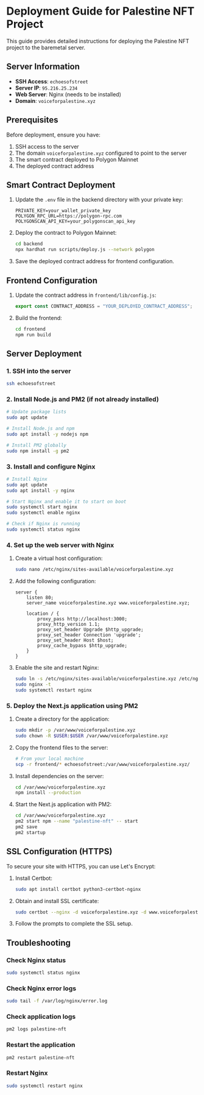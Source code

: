 # Deployment Guide for Palestine NFT Project

This guide provides detailed instructions for deploying the Palestine NFT project to the baremetal server.

## Server Information
- **SSH Access**: `echoesofstreet`
- **Server IP**: `95.216.25.234`
- **Web Server**: Nginx (needs to be installed)
- **Domain**: `voiceforpalestine.xyz`

## Prerequisites
Before deployment, ensure you have:
1. SSH access to the server
2. The domain `voiceforpalestine.xyz` configured to point to the server
3. The smart contract deployed to Polygon Mainnet
4. The deployed contract address

## Smart Contract Deployment

1. Update the `.env` file in the backend directory with your private key:
   ```
   PRIVATE_KEY=your_wallet_private_key
   POLYGON_RPC_URL=https://polygon-rpc.com
   POLYGONSCAN_API_KEY=your_polygonscan_api_key
   ```

2. Deploy the contract to Polygon Mainnet:
   ```bash
   cd backend
   npx hardhat run scripts/deploy.js --network polygon
   ```

3. Save the deployed contract address for frontend configuration.

## Frontend Configuration

1. Update the contract address in `frontend/lib/config.js`:
   ```javascript
   export const CONTRACT_ADDRESS = "YOUR_DEPLOYED_CONTRACT_ADDRESS";
   ```

2. Build the frontend:
   ```bash
   cd frontend
   npm run build
   ```

## Server Deployment

### 1. SSH into the server
```bash
ssh echoesofstreet
```

### 2. Install Node.js and PM2 (if not already installed)
```bash
# Update package lists
sudo apt update

# Install Node.js and npm
sudo apt install -y nodejs npm

# Install PM2 globally
sudo npm install -g pm2
```

### 3. Install and configure Nginx

```bash
# Install Nginx
sudo apt update
sudo apt install -y nginx

# Start Nginx and enable it to start on boot
sudo systemctl start nginx
sudo systemctl enable nginx

# Check if Nginx is running
sudo systemctl status nginx
```

### 4. Set up the web server with Nginx

1. Create a virtual host configuration:
   ```bash
   sudo nano /etc/nginx/sites-available/voiceforpalestine.xyz
   ```

2. Add the following configuration:
   ```nginx
   server {
       listen 80;
       server_name voiceforpalestine.xyz www.voiceforpalestine.xyz;

       location / {
           proxy_pass http://localhost:3000;
           proxy_http_version 1.1;
           proxy_set_header Upgrade $http_upgrade;
           proxy_set_header Connection 'upgrade';
           proxy_set_header Host $host;
           proxy_cache_bypass $http_upgrade;
       }
   }
   ```

3. Enable the site and restart Nginx:
   ```bash
   sudo ln -s /etc/nginx/sites-available/voiceforpalestine.xyz /etc/nginx/sites-enabled/
   sudo nginx -t
   sudo systemctl restart nginx
   ```

### 5. Deploy the Next.js application using PM2

1. Create a directory for the application:
   ```bash
   sudo mkdir -p /var/www/voiceforpalestine.xyz
   sudo chown -R $USER:$USER /var/www/voiceforpalestine.xyz
   ```

2. Copy the frontend files to the server:
   ```bash
   # From your local machine
   scp -r frontend/* echoesofstreet:/var/www/voiceforpalestine.xyz/
   ```

3. Install dependencies on the server:
   ```bash
   cd /var/www/voiceforpalestine.xyz
   npm install --production
   ```

4. Start the Next.js application with PM2:
   ```bash
   cd /var/www/voiceforpalestine.xyz
   pm2 start npm --name "palestine-nft" -- start
   pm2 save
   pm2 startup
   ```

## SSL Configuration (HTTPS)

To secure your site with HTTPS, you can use Let's Encrypt:

1. Install Certbot:
   ```bash
   sudo apt install certbot python3-certbot-nginx
   ```

2. Obtain and install SSL certificate:
   ```bash
   sudo certbot --nginx -d voiceforpalestine.xyz -d www.voiceforpalestine.xyz
   ```

3. Follow the prompts to complete the SSL setup.

## Troubleshooting

### Check Nginx status
```bash
sudo systemctl status nginx
```

### Check Nginx error logs
```bash
sudo tail -f /var/log/nginx/error.log
```

### Check application logs
```bash
pm2 logs palestine-nft
```

### Restart the application
```bash
pm2 restart palestine-nft
```

### Restart Nginx
```bash
sudo systemctl restart nginx
```
